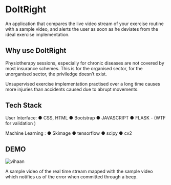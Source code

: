 # DoItRight

An application that compares the live video stream of your exercise routine with a sample video, and alerts the user as soon as he deviates from the ideal exercise implementation.

## Why use DoItRight 

Physiotherapy sessions, especially for chronic diseases are not covered by most insurance schemes. This is for the organised sector, for the unorganised sector, the priviledge doesn’t exist.

Unsupervised exercise implementation practised over a long time causes more injuries than accidents caused due to abrupt movements.


## Tech Stack 

User Interface:
● CSS, HTML
● Bootstrap
● JAVASCRIPT
● FLASK - (WTF for validation )

Machine Learning :
● Skimage
● tensorflow
● scipy
● cv2

## DEMO 
![vihaan](https://user-images.githubusercontent.com/31439716/56262277-a4d52280-60fb-11e9-9cd0-9a87795b77ba.png)

A sample video of the real time stream mapped with the sample video which notifies us of the error when committed through a beep.

